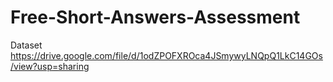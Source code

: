 # Free-Short-Answers-Assessment

Dataset https://drive.google.com/file/d/1odZPOFXROca4JSmywyLNQpQ1LkC14GOs/view?usp=sharing
